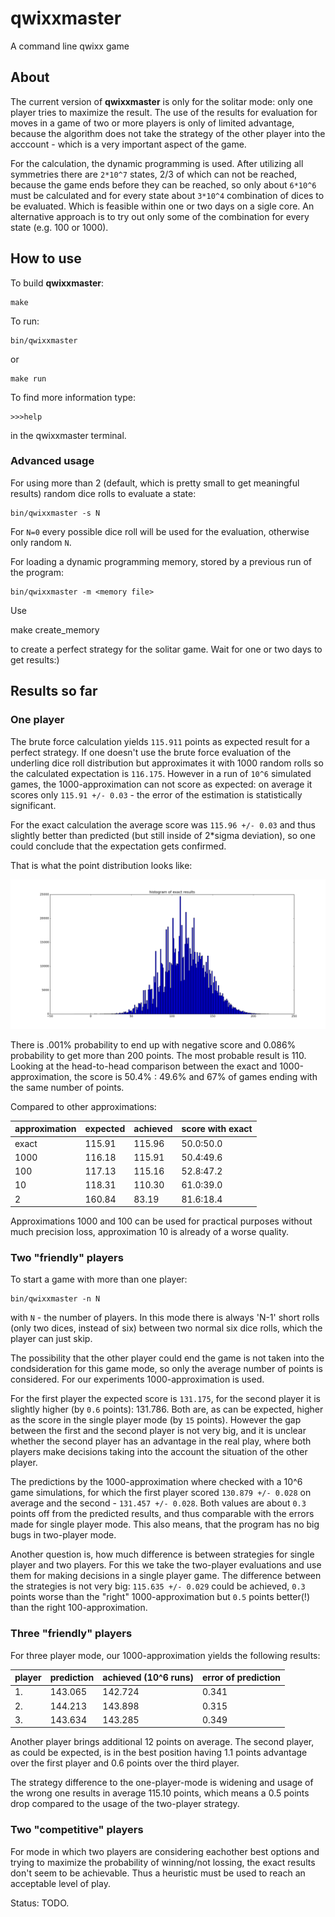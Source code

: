 # qwixxmaster

A command line qwixx game

## About

The current version  of **qwixxmaster** is only for the solitar mode: only one player tries to maximize the result. The use of the results for evaluation for moves in a game of two or more players is only of limited advantage, because the algorithm does not take the strategy of the other player into the acccount - which is a very important aspect of the game.


For the calculation, the dynamic programming is used. After utilizing all symmetries there are `2*10^7` states, 2/3 of which can not be reached, because the game ends before they can be reached, so only about `6*10^6` must be calculated and for every state about `3*10^4` combination of dices to be evaluated. Which is feasible within one or two days on a sigle core. An alternative approach is to try out only some of the combination for every state (e.g. 100 or 1000).


## How to use

To build **qwixxmaster**:
    
    make
    
To run:

    bin/qwixxmaster

or 

    make run
    
To find more information type:

    >>>help
    
in the qwixxmaster terminal.
    
### Advanced usage

For using more than 2 (default, which is pretty small to get meaningful results) random dice rolls to evaluate a state:

    bin/qwixxmaster -s N
    
For `N=0` every possible dice roll will be used for the evaluation, otherwise only random `N`.

For loading a dynamic programming memory, stored by a previous run of the program:

    bin/qwixxmaster -m <memory file>
 
Use

   make create_memory 
   
to create a perfect strategy for the solitar game. Wait for one or two days to get results:)
    
## Results so far

### One player

The brute force calculation yields `115.911` points as expected result for a perfect strategy. 
If one doesn't use the brute force evaluation of the underling dice roll distribution but approximates it with 1000 random rolls so the calculated expectation is `116.175`. However in a run of `10^6` simulated games, the 1000-approximation can not score as expected: on average it scores only `115.91 +/- 0.03` - the error of the estimation is statistically significant.

For the exact calculation the average score was `115.96 +/- 0.03` and thus slightly better than predicted (but still inside of 2*sigma deviation), so one could conclude  that the expectation gets confirmed.

That is what the point distribution looks like:

![fafadf](imgs/hist_brute_force.png)

There is .001% probability to end up with negative score and 0.086% probability to get more than 200 points. The most probable result is 110. Looking at the head-to-head comparison between the exact and 1000-approximation, the score is  50.4% : 49.6% and 67% of games ending with the same number of points.

Compared to other approximations:

| approximation | expected | achieved | score with exact |
|---------------|----------|----------|------------------|
| exact         | 115.91   |  115.96  |   50.0:50.0      |
| 1000          | 116.18   |  115.91  |   50.4:49.6      |
| 100           | 117.13   |  115.16  |   52.8:47.2      |
| 10            | 118.31   |  110.30  |   61.0:39.0      |
| 2             | 160.84   |   83.19  |   81.6:18.4      |
 

Approximations 1000 and 100 can be used for practical purposes without much precision loss, approximation 10 is already of a worse quality.


### Two "friendly" players

To start a game with more than one player:

    bin/qwixxmaster -n N
    
with `N` - the number of players. In this mode there is always 'N-1' short rolls (only two dices, instead of six) between two normal six dice rolls, which the player can just skip.

The possibility that the other player could end the game is not taken into the condsideration for this game mode, so only the average number of points is considered. For our experiments 1000-approximation is used.

For the first player the expected score is `131.175`, for the second player it is slightly higher (by `0.6` points): 131.786. Both are, as can be expected, higher as the score in the single player mode (by `15` points). However the gap between the first and the second player is not very big, and it is unclear whether the second player has an advantage in the real play, where both players make decisions taking into the account the situation of the other player.

The predictions by the 1000-approximation where checked with a 10^6 game simulations, for which the first player scored  `130.879 +/- 0.028` on average and the second - `131.457 +/- 0.028`. Both values are about `0.3` points off from the predicted results, and thus comparable with the errors made for single player mode. This also means, that the program has no big bugs in two-player mode.

Another question is, how much difference is between strategies for single player and two players. For this we take the two-player evaluations and use them for making decisions in a single player game. The difference between the strategies is not very big: `115.635 +/- 0.029` could be achieved, `0.3` points worse than the "right" 1000-approximation but `0.5` points better(!) than the right 100-approximation.

### Three "friendly" players

For three player mode, our 1000-approximation yields the following results:

| player | prediction| achieved (10^6 runs) | error of prediction |
|--------|-----------|-----------|-------------------|
| 1.     | 143.065   |  142.724  |  0.341            |
| 2.     | 144.213   |  143.898  |  0.315            |
| 3.     | 143.634   |  143.285  |  0.349            |

Another player brings additional 12 points on average. The second player, as could be expected, is in the best position having 1.1 points advantage over the first player and 0.6 points over the third player.

The strategy difference to the one-player-mode is widening and usage of the wrong one results in average 115.10 points, which means a 0.5 points drop compared to the usage of the two-player strategy.

### Two "competitive" players

For mode in which two players are considering eachother best options and trying to maximize the probability of winning/not lossing, the exact results don't seem to be achievable. Thus a heuristic must be used to reach an acceptable level of play.

Status: TODO.
